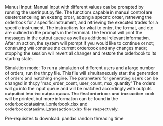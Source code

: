 Manual Input:
Manual Input with different values can be prompted by running the userinput.py file. The functions capable in manual control are delete/cancelling an existing order, adding a specific order, retrieving the orderbook for a specific instrument, and retrieving the executed trades for a specific instrument. The instructions for what to enter, the format, and etc are outlined in the prompts in the terminal. The terminal will print the messages in the output queue as well as additional relevant information. After an action, the system will prompt if you would like to continue or not; continuing will continue the current orderbook and any changes made; stopping the session will revert all changes and restore the orderbook to its starting state.

Simulation mode:
To run a simulation of different users and a large number of orders, run the thr.py file. This file will simultaneously start the generation of orders and matching engine. The parameters for generating users can be changed in thr.py 'max_order_count, user_count, max_quantity' The orders will go into the input queue and will be matched accordingly with outputs outputted into the output queue. The final orderbook and transaction book will be printed, but more information can be found in the orderbookdata\simul_orderbook.xlsx and orderbookdata\simul_transactions.xlsx files respectively.

Pre-requisites to download:
pandas
random
threading
time